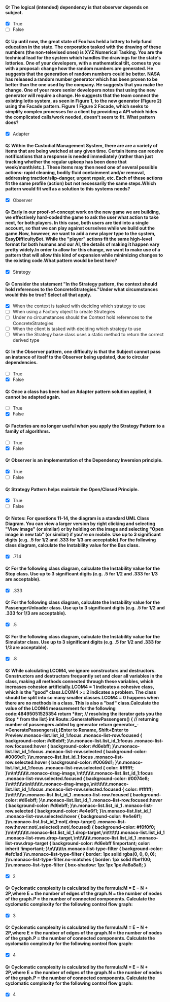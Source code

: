 #### Q: The logical (intended) dependency is that observer depends on subject.

- [x] True
- [ ] False

#### Q: Up until now, the great state of Foo has held a lottery to help fund education in the state. The corporation tasked with the drawing of these numbers (the non-televised ones) is XYZ Numerical Tasking.  You are the technical lead for the system which handles the drawings for the state's lotteries. One of your developers, with a mathematical tilt, comes to you with a proposal: change how the random numbers are generated. He suggests that the generation of random numbers could be better. NASA has released a random number generator which has been proven to be better than the one used by the company. He suggests that you make the change. One of your more senior developers notes that using the new generator will require a change. He suggests that the team connect the existing lotto system, as seen in Figure 1, to the new generator (Figure 2) using the Facade pattern. Figure 1 Figure 2 Facade, which seeks to simplify complex processes for a client by providing a API which hides the complicated calls/work needed, doesn't seem to fit.  What pattern does?

- [x] Adapter

#### Q: Within the Custodial Management System, there are are a variety of items that are being watched at any given time. Certain items can receive notifications that a response is needed immediately (rather than just tracking whether the regular upkeep has been done that week/month/etc.). These items may then need one of several possible actions: rapid cleaning, bodily fluid containment and/or removal, addressing traction/slip-danger, urgent repair, etc. Each of these actions fit the same profile (action) but not necessarily the same steps.Which pattern would fit well as a solution to this systems needs?

- [x] Observer

#### Q: Early in our proof-of-concept work on the new game we are building, we effectively hard-coded the game to ask the user what action to take next, for both players. In this case, both users are tied into a single account, so that we can play against ourselves while we build out the game.Now, however, we want to add a new player type to the system, EasyDifficultyBot. While the \"player\" actions fit the same high-level format for both humans and our AI, the details of making it happen vary pretty widely.In order to allow for this change, we want to make use of a pattern that will allow this kind of expansion while minimizing changes to the existing code.What pattern would be best here?

- [x] Strategy

#### Q: Consider the statement \"In the Strategy pattern, the context should hold references to the ConcreteStrategies.\"Under what circumstances would this be true? Select all that apply.

- [x] When the context is tasked with deciding which strategy to use
- [ ] When using a Factory object to create Strategies
- [ ] Under no circumstances should the Context hold references to the ConcreteStrategies
- [ ] When the client is tasked with deciding which strategy to use
- [ ] When the Strategy base class uses a static method to return the correct derived type

#### Q: In the Observer pattern, one difficulty is that the Subject cannot pass an instance of itself to the Observer being updated, due to circular dependencies.

- [ ] True
- [x] False

#### Q: Once a class has been had an Adapter pattern solution applied, it cannot be adapted again.

- [ ] True
- [x] False

#### Q: Factories are no longer useful when you apply the Strategy Pattern to a family of algorithms.

- [ ] True
- [x] False

#### Q: Observer is an implementation of the Dependency Inversion principle.

- [x] True
- [ ] False

#### Q: Strategy Pattern helps maintain the Open/Closed Principle.

- [x] True
- [ ] False

#### Q: Notes: For questions 11-14, the diagram is a standard UML Class Diagram. You can view a larger version by right clicking and selecting \"View image\" (or similar) or by holding on the image and selecting \"Open image in new tab\" (or similar) if you're on mobile. Use up to 3 significant digits (e.g. .5 for 1/2 and .333 for 1/3 are acceptable).For the following class diagram, calculate the Instability value for the Bus class. 

- [x] .714

#### Q: For the following class diagram, calculate the Instability value for the Stop class. Use up to 3 significant digits (e.g. .5 for 1/2 and .333 for 1/3 are acceptable).

- [x] .333

#### Q: For the following class diagram, calculate the Instability value for the PassengerUnloader class. Use up to 3 significant digits (e.g. .5 for 1/2 and .333 for 1/3 are acceptable).

- [x] .5

#### Q: For the following class diagram, calculate the Instability value for the Simulator class. Use up to 3 significant digits (e.g. .5 for 1/2 and .333 for 1/3 are acceptable).

- [x] .8

#### Q: While calculating LCOM4, we ignore constructors and destructors. Constructors and destructors frequently set and clear all variables in the class, making all methods connected through these variables, which increases cohesion artificially.LCOM4 = 1 indicates a cohesive class, which is the \"good\" class.LCOM4 >= 2 indicates a problem. The class should be split into so many smaller classes.LCOM4 = 0 happens when there are no methods in a class. This is also a \"bad\" class.Calculate the value of the LCOM4 measurement for the following code:48495051525354  return *iter;  // resolving the iterator gets you the Stop * from the list} int Route::GenerateNewPassengers() {  // returning number of passengers added by generator  return generator_->GeneratePassengers();}Enter to Rename, Shift+Enter to Preview.monaco-list.list_id_1:focus .monaco-list-row.focused { background-color: #d6ebff; }\n.monaco-list.list_id_1:focus .monaco-list-row.focused:hover { background-color: #d6ebff; }\n.monaco-list.list_id_1:focus .monaco-list-row.selected { background-color: #0069d1; }\n.monaco-list.list_id_1:focus .monaco-list-row.selected:hover { background-color: #0069d1; }\n.monaco-list.list_id_1:focus .monaco-list-row.selected { color: #ffffff; }\n\n\t\t\t\t.monaco-drag-image,\n\t\t\t\t.monaco-list.list_id_1:focus .monaco-list-row.selected.focused { background-color: #0074e8; }\n\t\t\t\n\n\t\t\t\t.monaco-drag-image,\n\t\t\t\t.monaco-list.list_id_1:focus .monaco-list-row.selected.focused { color: #ffffff; }\n\t\t\t\n.monaco-list.list_id_1 .monaco-list-row.focused { background-color:  #d6ebff; }\n.monaco-list.list_id_1 .monaco-list-row.focused:hover { background-color:  #d6ebff; }\n.monaco-list.list_id_1 .monaco-list-row.selected { background-color:  #e4e6f1; }\n.monaco-list.list_id_1 .monaco-list-row.selected:hover { background-color:  #e4e6f1; }\n.monaco-list.list_id_1:not(.drop-target) .monaco-list-row:hover:not(.selected):not(.focused) { background-color:  #f0f0f0; }\n\n\t\t\t\t.monaco-list.list_id_1.drop-target,\n\t\t\t\t.monaco-list.list_id_1 .monaco-list-rows.drop-target,\n\t\t\t\t.monaco-list.list_id_1 .monaco-list-row.drop-target { background-color: #d6ebff !important; color: inherit !important; }\n\t\t\t\n.monaco-list-type-filter { background-color: #efc1ad }\n.monaco-list-type-filter { border: 1px solid rgba(0, 0, 0, 0); }\n.monaco-list-type-filter.no-matches { border: 1px solid #be1100; }\n.monaco-list-type-filter { box-shadow: 1px 1px 1px #a8a8a8; }

- [x] 2

#### Q: Cyclomatic complexity is calculated by the formula:M = E − N + 2P,where E = the number of edges of the graph.N = the number of nodes of the graph.P = the number of connected components.  Calculate the cyclomatic complexity for the following control flow graph:

- [x] 3

#### Q: Cyclomatic complexity is calculated by the formula:M = E − N + 2P,where E = the number of edges of the graph.N = the number of nodes of the graph.P = the number of connected components.  Calculate the cyclomatic complexity for the following control flow graph:

- [x] 4

#### Q: Cyclomatic complexity is calculated by the formula:M = E − N + 2P,where E = the number of edges of the graph.N = the number of nodes of the graph.P = the number of connected components.  Calculate the cyclomatic complexity for the following control flow graph:

- [x] 4